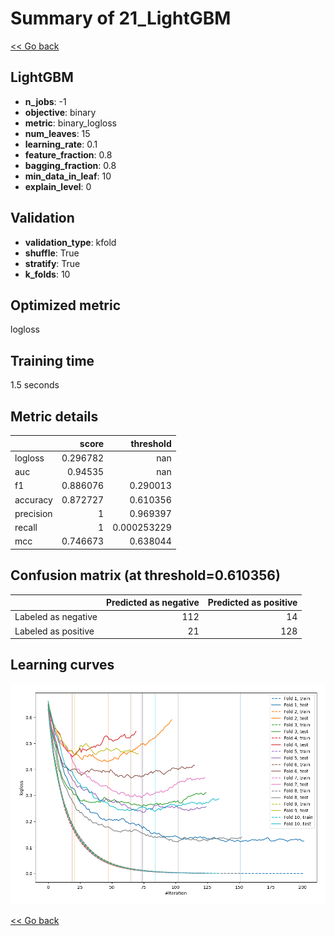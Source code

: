 # Summary of 21_LightGBM

[<< Go back](../README.md)


## LightGBM
- **n_jobs**: -1
- **objective**: binary
- **metric**: binary_logloss
- **num_leaves**: 15
- **learning_rate**: 0.1
- **feature_fraction**: 0.8
- **bagging_fraction**: 0.8
- **min_data_in_leaf**: 10
- **explain_level**: 0

## Validation
 - **validation_type**: kfold
 - **shuffle**: True
 - **stratify**: True
 - **k_folds**: 10

## Optimized metric
logloss

## Training time

1.5 seconds

## Metric details
|           |    score |     threshold |
|:----------|---------:|--------------:|
| logloss   | 0.296782 | nan           |
| auc       | 0.94535  | nan           |
| f1        | 0.886076 |   0.290013    |
| accuracy  | 0.872727 |   0.610356    |
| precision | 1        |   0.969397    |
| recall    | 1        |   0.000253229 |
| mcc       | 0.746673 |   0.638044    |


## Confusion matrix (at threshold=0.610356)
|                     |   Predicted as negative |   Predicted as positive |
|:--------------------|------------------------:|------------------------:|
| Labeled as negative |                     112 |                      14 |
| Labeled as positive |                      21 |                     128 |

## Learning curves
![Learning curves](learning_curves.png)

[<< Go back](../README.md)
